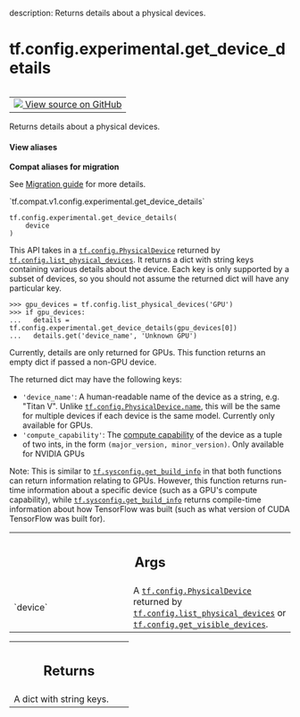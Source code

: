 description: Returns details about a physical devices.

<div itemscope itemtype="http://developers.google.com/ReferenceObject">
<meta itemprop="name" content="tf.config.experimental.get_device_details" />
<meta itemprop="path" content="Stable" />
</div>

# tf.config.experimental.get_device_details

<!-- Insert buttons and diff -->

<table class="tfo-notebook-buttons tfo-api nocontent" align="left">
<td>
  <a target="_blank" href="https://github.com/tensorflow/tensorflow/blob/r2.3/tensorflow/python/framework/config.py#L534-L576">
    <img src="https://www.tensorflow.org/images/GitHub-Mark-32px.png" />
    View source on GitHub
  </a>
</td>
</table>



Returns details about a physical devices.

<section class="expandable">
  <h4 class="showalways">View aliases</h4>
  <p>
<b>Compat aliases for migration</b>
<p>See
<a href="https://www.tensorflow.org/guide/migrate">Migration guide</a> for
more details.</p>
<p>`tf.compat.v1.config.experimental.get_device_details`</p>
</p>
</section>

<pre class="devsite-click-to-copy prettyprint lang-py tfo-signature-link">
<code>tf.config.experimental.get_device_details(
    device
)
</code></pre>



<!-- Placeholder for "Used in" -->

This API takes in a <a href="../../../tf/config/PhysicalDevice.md"><code>tf.config.PhysicalDevice</code></a> returned by
<a href="../../../tf/config/list_physical_devices.md"><code>tf.config.list_physical_devices</code></a>. It returns a dict with string keys
containing various details about the device. Each key is only supported by a
subset of devices, so you should not assume the returned dict will have any
particular key.

```
>>> gpu_devices = tf.config.list_physical_devices('GPU')
>>> if gpu_devices:
...   details = tf.config.experimental.get_device_details(gpu_devices[0])
...   details.get('device_name', 'Unknown GPU')
```

Currently, details are only returned for GPUs. This function returns an
empty dict if passed a non-GPU device.

The returned dict may have the following keys:
* `'device_name'`: A human-readable name of the device as a string, e.g.
  "Titan V". Unlike <a href="../../../tf/config/PhysicalDevice.md#name"><code>tf.config.PhysicalDevice.name</code></a>, this will be the same for
  multiple devices if each device is the same model. Currently only available
  for GPUs.
* `'compute_capability'`: The
  [compute capability](https://developer.nvidia.com/cuda-gpus) of the device
  as a tuple of two ints, in the form `(major_version, minor_version)`. Only
  available for NVIDIA GPUs

Note: This is similar to <a href="../../../tf/sysconfig/get_build_info.md"><code>tf.sysconfig.get_build_info</code></a> in that both functions
can return information relating to GPUs. However, this function returns
run-time information about a specific device (such as a GPU's compute
capability), while <a href="../../../tf/sysconfig/get_build_info.md"><code>tf.sysconfig.get_build_info</code></a> returns compile-time
information about how TensorFlow was built (such as what version of CUDA
TensorFlow was built for).

<!-- Tabular view -->
 <table class="responsive fixed orange">
<colgroup><col width="214px"><col></colgroup>
<tr><th colspan="2"><h2 class="add-link">Args</h2></th></tr>

<tr>
<td>
`device`
</td>
<td>
A <a href="../../../tf/config/PhysicalDevice.md"><code>tf.config.PhysicalDevice</code></a> returned by
<a href="../../../tf/config/list_physical_devices.md"><code>tf.config.list_physical_devices</code></a> or <a href="../../../tf/config/get_visible_devices.md"><code>tf.config.get_visible_devices</code></a>.
</td>
</tr>
</table>



<!-- Tabular view -->
 <table class="responsive fixed orange">
<colgroup><col width="214px"><col></colgroup>
<tr><th colspan="2"><h2 class="add-link">Returns</h2></th></tr>
<tr class="alt">
<td colspan="2">
A dict with string keys.
</td>
</tr>

</table>

